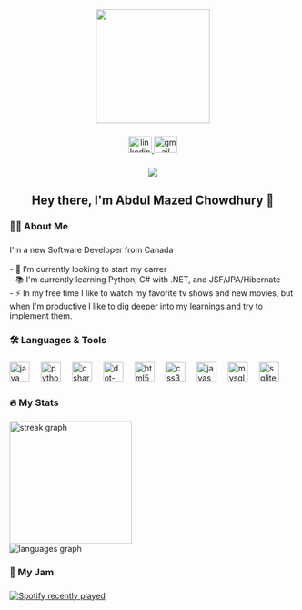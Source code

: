 <div align="center">
  <img height="200" src="https://i.pinimg.com/originals/e4/26/70/e426702edf874b181aced1e2fa5c6cde.gif"  />
</div>

###

<div align="center">
  <a href="https://www.linkedin.com/in/abdulmazedch/" target="_blank">
    <img src="https://raw.githubusercontent.com/maurodesouza/profile-readme-generator/master/src/assets/icons/social/linkedin/default.svg" width="41" height="29" alt="linkedin logo"  />
  </a>
  <img src="https://raw.githubusercontent.com/maurodesouza/profile-readme-generator/master/src/assets/icons/social/gmail/default.svg" width="41" height="29" alt="gmail logo"  />
</div>

###

<div align="center">
  <img src="https://visitor-badge.laobi.icu/badge?page_id=majeed-ch.majeed-ch&left_color=darkslategrey&right_color=black&left_text=Visitors_since_July_2023"  />
</div>

###

<h2 align="center">Hey there, I'm Abdul Mazed Chowdhury 👋</h2>

###

<h3 align="left">👩‍💻  About Me</h3>

###

<p align="left">I'm a new Software Developer from Canada<br><br>- 🔭 I’m currently looking to start my carrer<br>- 📚 I'm currently learning Python, C# with .NET, and JSF/JPA/Hibernate<br>- ⚡ In my free time I like to watch my favorite tv shows and new movies, but when I'm productive I like to dig deeper into my learnings and try to implement them.</p>

###

<h3 align="left">🛠 Languages & Tools</h3>

###

<div align="left">
  <img src="https://skillicons.dev/icons?i=java" height="35" alt="java logo"  />
  <img width="12" />
  <img src="https://skillicons.dev/icons?i=py" height="35" alt="python logo"  />
  <img width="12" />
  <img src="https://skillicons.dev/icons?i=cs" height="35" alt="csharp logo"  />
  <img width="12" />
  <img src="https://skillicons.dev/icons?i=dotnet" height="35" alt="dot-net logo"  />
  <img width="12" />
  <img src="https://cdn.jsdelivr.net/gh/devicons/devicon/icons/html5/html5-original.svg" height="35" alt="html5 logo"  />
  <img width="12" />
  <img src="https://cdn.jsdelivr.net/gh/devicons/devicon/icons/css3/css3-original.svg" height="35" alt="css3 logo"  />
  <img width="12" />
  <img src="https://skillicons.dev/icons?i=js" height="35" alt="javascript logo"  />
  <img width="12" />
  <img src="https://cdn.jsdelivr.net/gh/devicons/devicon/icons/mysql/mysql-original.svg" height="35" alt="mysql logo"  />
  <img width="12" />
  <img src="https://cdn.jsdelivr.net/gh/devicons/devicon/icons/sqlite/sqlite-original.svg" height="35" alt="sqlite logo"  />
</div>

###

<h3 align="left">🔥   My Stats</h3>

###

<div align="left">
  <img src="https://streak-stats.demolab.com?user=majeed-ch&locale=en&mode=daily&theme=dracula&hide_border=true&border_radius=5&order=3" height="215" alt="streak graph"  />
</div>
<div align="left">
  <img src="https://github-readme-stats.vercel.app/api/top-langs?username=majeed-ch&locale=en&hide_title=false&layout=compact&card_width=360&langs_count=6&theme=dracula&hide_border=true&order=2&custom_title=Most_Used_Languages_(public)"  alt="languages graph"  />
</div>

###

<h3 align="left">🎵 My Jam</h3>

###

<div align="left">
  <a href="https://open.spotify.com/user/31hgeettbbwbuhm5dwca2wmvpgr4">
    <img src="https://spotify-recently-played-readme.vercel.app/api?user=31hgeettbbwbuhm5dwca2wmvpgr4&count=5&unique=true" alt="Spotify recently played"  />
  </a>
</div>

###
